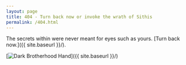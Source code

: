 ```yaml
---
layout: page
title: 404 - Turn back now or invoke the wrath of Sithis
permalink: /404.html
---
```


The secrets within were never meant for eyes such as yours. [Turn back now.]({{ site.baseurl }}/).

[<img src="{{ site.baseurl }}/images/404.png" alt="Dark Brotherhood Hand" />]({{ site.baseurl }}/)
